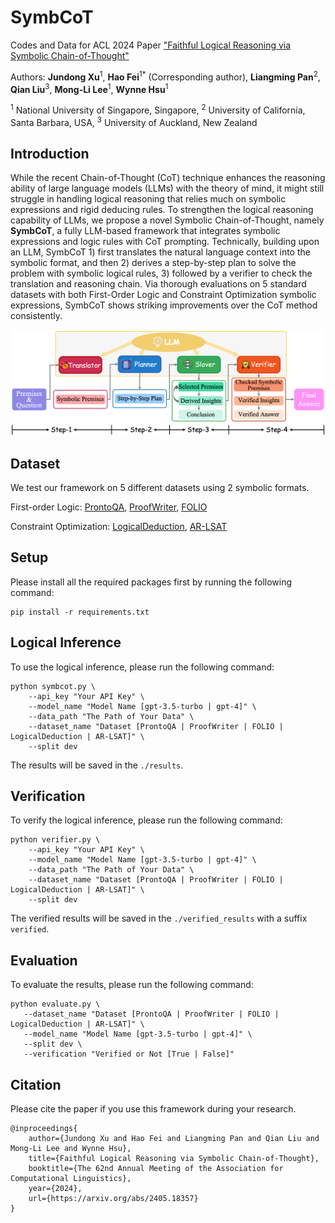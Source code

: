 # SymbCoT

Codes and Data for ACL 2024 Paper ["Faithful Logical Reasoning via Symbolic Chain-of-Thought"](https://arxiv.org/abs/2405.18357#:~:text=While%20the%20recent%20Chain%2Dof,expressions%20and%20rigid%20deducing%20rules.)

Authors: **Jundong Xu**<sup>1</sup>, **Hao Fei**<sup>1</sup><sup>*</sup> (Corresponding author), **Liangming Pan**<sup>2</sup>, **Qian Liu**<sup>3</sup>, **Mong-Li Lee**<sup>1</sup>, **Wynne Hsu**<sup>1</sup>

<sup>1</sup> National University of Singapore, Singapore, <sup>2</sup> University of California, Santa Barbara, USA, <sup>3</sup> University of Auckland, New Zealand

**Introduction**
-----
While the recent Chain-of-Thought (CoT) technique enhances the reasoning ability of large language models (LLMs) with the theory of mind, it might still struggle in handling logical reasoning that relies much on symbolic expressions and rigid deducing rules.
To strengthen the logical reasoning capability of LLMs, we propose a novel Symbolic Chain-of-Thought, namely **SymbCoT**, a fully LLM-based framework that integrates symbolic expressions and logic rules with CoT prompting. 
Technically, building upon an LLM, SymbCoT 1) first translates the natural language context into the symbolic format, and then 2) derives a step-by-step plan to solve the problem with symbolic logical rules, 3) followed by a verifier to check the translation and reasoning chain.
Via thorough evaluations on 5 standard datasets with both First-Order Logic and Constraint Optimization symbolic expressions, SymbCoT shows striking improvements over the CoT method consistently.

![My Image](framework.png)

**Dataset**
-----
We test our framework on 5 different datasets using 2 symbolic formats.

First-order Logic: [ProntoQA](https://github.com/asaparov/prontoqa), [ProofWriter](https://allenai.org/data/proofwriter), [FOLIO](https://github.com/Yale-LILY/FOLIO)

Constraint Optimization: [LogicalDeduction](https://github.com/google/BIG-bench/tree/main/bigbench/benchmark_tasks/logical_deduction), [AR-LSAT](https://github.com/zhongwanjun/AR-LSAT)

**Setup**
-----
Please install all the required packages first by running the following command:
```
pip install -r requirements.txt
```

**Logical Inference**
-----
To use the logical inference, please run the following command:
```
python symbcot.py \
    --api_key "Your API Key" \
    --model_name "Model Name [gpt-3.5-turbo | gpt-4]" \
    --data_path "The Path of Your Data" \
    --dataset_name "Dataset [ProntoQA | ProofWriter | FOLIO | LogicalDeduction | AR-LSAT]" \
    --split dev
```
The results will be saved in the ```./results```.

**Verification**
-----
To verify the logical inference, please run the following command:
```
python verifier.py \
    --api_key "Your API Key" \
    --model_name "Model Name [gpt-3.5-turbo | gpt-4]" \
    --data_path "The Path of Your Data" \
    --dataset_name "Dataset [ProntoQA | ProofWriter | FOLIO | LogicalDeduction | AR-LSAT]" \
    --split dev
```
The verified results will be saved in the ```./verified_results``` with a suffix ```verified```.

**Evaluation**
-----
To evaluate the results, please run the following command:
```
python evaluate.py \
   --dataset_name "Dataset [ProntoQA | ProofWriter | FOLIO | LogicalDeduction | AR-LSAT]" \
   --model_name "Model Name [gpt-3.5-turbo | gpt-4]" \
   --split dev \
   --verification "Verified or Not [True | False]"
```

**Citation**
-----
Please cite the paper if you use this framework during your research.
```
@inproceedings{
    author={Jundong Xu and Hao Fei and Liangming Pan and Qian Liu and Mong-Li Lee and Wynne Hsu},
    title={Faithful Logical Reasoning via Symbolic Chain-of-Thought},
    booktitle={The 62nd Annual Meeting of the Association for Computational Linguistics},
    year={2024},
    url={https://arxiv.org/abs/2405.18357}
}
```

